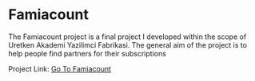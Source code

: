 # Famiacount

The Famiacount project is a final project I developed within the scope of Uretken Akademi Yazilimci Fabrikasi. The general aim of the project is to help people find partners for their subscriptions

Project Link: [Go To Famiacount](https://famiacount.vercel.app/)
